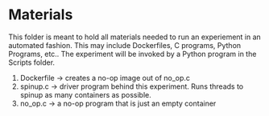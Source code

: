 # Materials

This folder is meant to hold all materials needed to run an experiement in an automated fashion. This may include Dockerfiles, C programs, Python Programs, etc.. The experiment will be invoked by a Python program in the Scripts folder.

1) Dockerfile -> creates a no-op image out of no_op.c
2) spinup.c -> driver program behind this experiment. Runs threads to spinup as many containers as possible.
3) no_op.c -> a no-op program that is just an empty container

